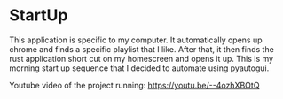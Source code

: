 # StartUp

This application is specific to my computer. It automatically opens up chrome and finds a specific playlist that I like. After that, it then finds the rust application short cut on my homescreen and opens it up. This is my morning start up sequence that I decided to automate using pyautogui.

Youtube video of the project running: https://youtu.be/--4ozhXBOtQ
